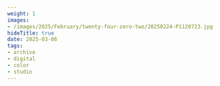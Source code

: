 ```yaml
---
weight: 1
images:
- /images/2025/February/twenty-four-zero-two/20250224-P1120723.jpg
hideTitle: true
date: 2025-03-06
tags:
- archive
- digital
- color
- studio
---
```


